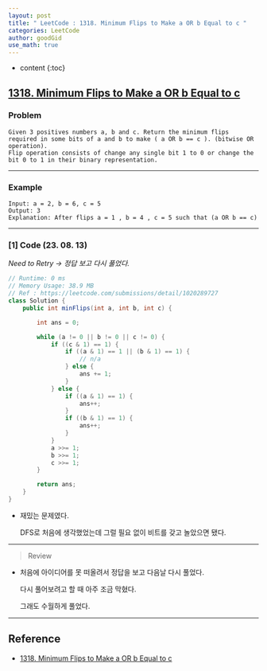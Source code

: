 ```yaml
---
layout: post
title: " LeetCode : 1318. Minimum Flips to Make a OR b Equal to c "
categories: LeetCode
author: goodGid
use_math: true
---
```

* content
{:toc}

## [1318. Minimum Flips to Make a OR b Equal to c](https://leetcode.com/problems/minimum-flips-to-make-a-or-b-equal-to-c)

### Problem

```
Given 3 positives numbers a, b and c. Return the minimum flips required in some bits of a and b to make ( a OR b == c ). (bitwise OR operation).
Flip operation consists of change any single bit 1 to 0 or change the bit 0 to 1 in their binary representation.
```


---

### Example

```
Input: a = 2, b = 6, c = 5
Output: 3
Explanation: After flips a = 1 , b = 4 , c = 5 such that (a OR b == c)
```

---

### [1] Code (23. 08. 13)

*Need to Retry -> 정답 보고 다시 풀었다.*

``` java
// Runtime: 0 ms
// Memory Usage: 38.9 MB
// Ref : https://leetcode.com/submissions/detail/1020289727
class Solution {
    public int minFlips(int a, int b, int c) {

        int ans = 0;

        while (a != 0 || b != 0 || c != 0) {
            if ((c & 1) == 1) {
                if ((a & 1) == 1 || (b & 1) == 1) {
                    // n/a
                } else {
                    ans += 1;
                }
            } else {
                if ((a & 1) == 1) {
                    ans++;
                }
                if ((b & 1) == 1) {
                    ans++;
                }
            }
            a >>= 1;
            b >>= 1;
            c >>= 1;
        }

        return ans;
    }
}
```

* 재밌는 문제였다.

  DFS로 처음에 생각했었는데 그럴 필요 없이 비트를 갖고 놀았으면 됐다.


---

> Review

* 처음에 아이디어를 못 떠올려서 정답을 보고 다음날 다시 풀었다.

  다시 풀어보려고 할 때 아주 조금 막혔다.

  그래도 수월하게 풀었다.

---

## Reference

* [1318. Minimum Flips to Make a OR b Equal to c](https://leetcode.com/problems/minimum-flips-to-make-a-or-b-equal-to-c)